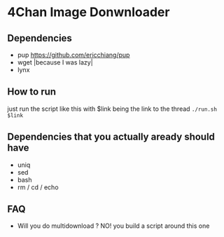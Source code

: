 # 4Chan Image Donwnloader

## Dependencies
- pup https://github.com/ericchiang/pup
- wget |because I was lazy|
- lynx

## How to run
just run the script like this with $link being the link to the thread
```./run.sh $link```

## Dependencies that you actually aready should have
- uniq
- sed
- bash
- rm / cd / echo

## FAQ
- Will you do multidownload ?
  NO! you build a script around this one
